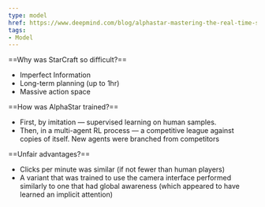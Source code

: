```yaml
---
type: model
href: https://www.deepmind.com/blog/alphastar-mastering-the-real-time-strategy-game-starcraft-ii
tags: 
- Model
---
```


==Why was StarCraft so difficult?==
- Imperfect Information
- Long-term planning (up to 1hr)
- Massive action space

==How was AlphaStar trained?==
- First, by imitation — supervised learning on human samples.
- Then, in a multi-agent RL process — a competitive league against copies of itself. New agents were branched from competitors 

==Unfair advantages?==
- Clicks per minute was similar (if not fewer than human players)
- A variant that was trained to use the camera interface performed similarly to one that had global awareness (which appeared to have learned an implicit attention)

